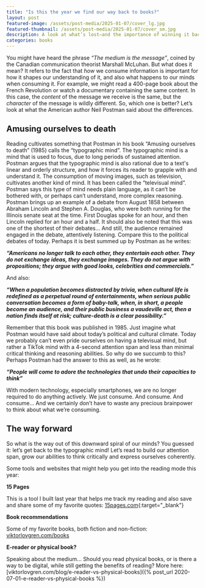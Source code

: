 ```yaml
---
title: "Is this the year we find our way back to books?"
layout: post
featured-image: /assets/post-media/2025-01-07/cover_lg.jpg
featured-thumbnail: /assets/post-media/2025-01-07/cover_sm.jpg
description: A look at what’s lost—and the importance of winning it back
categories: books
---
```


You might have heard the phrase _“The medium is the message”_, coined by the Canadian communication theorist Marshall McLuhan. But what does it mean? It refers to the fact that _how_ we consume information is important for how it shapes our understanding of it, and also what happens to our minds when consuming it. For example, we might read a 400-page book about the French Revolution or watch a documentary containing the same content. In this case, the _content_ of the message we receive is the same, but the _character_ of the message is wildly different. So, which one is better? Let’s look at what the American author Neil Postman said about the differences.

## Amusing ourselves to death

Reading cultivates something that Postman in his book “Amusing ourselves to death” (1985) calls the “typographic mind”. The typographic mind is a mind that is used to focus, due to long periods of sustained attention. Postman argues that the typographic mind is also rational due to a text's linear and orderly structure, and how it forces its reader to grapple with and understand it. The consumption of moving images, such as television, cultivates another kind of mind. It has been called the “televisual mind”. Postman says this type of mind needs plain language, as it can’t be bothered with, or perhaps can’t understand, more complex reasoning. Postman brings up an example of a debate from August 1858 between Abraham Lincoln and Stephen A. Douglas, who were both running for the Illinois senate seat at the time. First Douglas spoke for an hour, and then Lincoln replied for an hour and a half. It should also be noted that this was one of the shortest of their debates… And still, the audience remained engaged in the debate, attentively listening. Compare this to the political debates of today. Perhaps it is best summed up by Postman as he writes:

_**“Americans no longer talk to each other, they entertain each other. They do not exchange ideas, they exchange images. They do not argue with propositions; they argue with good looks, celebrities and commercials.”**_

And also:

_**“When a population becomes distracted by trivia, when cultural life is redefined as a perpetual round of entertainments, when serious public conversation becomes a form of baby-talk, when, in short, a people become an audience, and their public business a vaudeville act, then a nation finds itself at risk; culture-death is a clear possibility.”**_

Remember that this book was published in 1985. Just imagine what Postman would have said about today’s political and cultural climate. Today we probably can’t even pride ourselves on having a televisual mind, but rather a TikTok mind with a 4-second attention span and less than minimal critical thinking and reasoning abilities. So why do we succumb to this? Perhaps Postman had the answer to this as well, as he wrote:

_**“People will come to adore the technologies that undo their capacities to think”**_

With modern technology, especially smartphones, we are no longer required to do anything actively. We just consume. And consume. And consume… And we certainly don’t have to waste any precious brainpower to think about what we’re consuming.

## The way forward

So what is the way out of this downward spiral of our minds? You guessed it: let’s get back to the typographic mind! Let’s read to build our attention span, grow our abilities to think critically and express ourselves coherently.

Some tools and websites that might help you get into the reading mode this year:

**15 Pages**

This is a tool I built last year that helps me track my reading and also save and share some of my favorite quotes:
[15pages.com](https://www.15pages.com/){:target="\_blank"}

**Book recommendations**

Some of my favorite books, both fiction and non-fiction:
[viktorlovgren.com/books](/books)

**E-reader or physical book?**

Speaking about the medium... Should you read physical books, or is there a way to be digital, while still getting the benefits of reading? More here: [viktorlovgren.com/blog/e-reader-vs-physical-books]({% post_url 2020-07-01-e-reader-vs-physical-books %})
